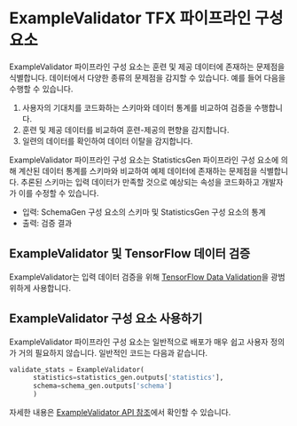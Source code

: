 # ExampleValidator TFX 파이프라인 구성 요소

ExampleValidator 파이프라인 구성 요소는 훈련 및 제공 데이터에 존재하는 문제점을 식별합니다. 데이터에서 다양한 종류의 문제점을 감지할 수 있습니다. 예를 들어 다음을 수행할 수 있습니다.

1. 사용자의 기대치를 코드화하는 스키마와 데이터 통계를 비교하여 검증을 수행합니다.
2. 훈련 및 제공 데이터를 비교하여 훈련-제공의 편향을 감지합니다.
3. 일련의 데이터를 확인하여 데이터 이탈을 감지합니다.

ExampleValidator 파이프라인 구성 요소는 StatisticsGen 파이프라인 구성 요소에 의해 계산된 데이터 통계를 스키마와 비교하여 예제 데이터에 존재하는 문제점을 식별합니다. 추론된 스키마는 입력 데이터가 만족할 것으로 예상되는 속성을 코드화하고 개발자가 이를 수정할 수 있습니다.

- 입력: SchemaGen 구성 요소의 스키마 및 StatisticsGen 구성 요소의 통계
- 출력: 검증 결과

## ExampleValidator 및 TensorFlow 데이터 검증

ExampleValidator는 입력 데이터 검증을 위해 [TensorFlow Data Validation](tfdv.md)을 광범위하게 사용합니다.

## ExampleValidator 구성 요소 사용하기

ExampleValidator 파이프라인 구성 요소는 일반적으로 배포가 매우 쉽고 사용자 정의가 거의 필요하지 않습니다. 일반적인 코드는 다음과 같습니다.

```python
validate_stats = ExampleValidator(
      statistics=statistics_gen.outputs['statistics'],
      schema=schema_gen.outputs['schema']
      )
```

자세한 내용은 [ExampleValidator API 참조](https://www.tensorflow.org/tfx/api_docs/python/tfx/v1/components/ExampleValidator)에서 확인할 수 있습니다.
